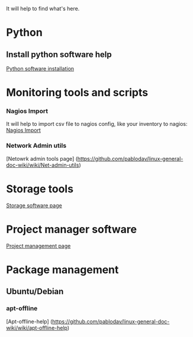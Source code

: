 It will help to find what's here.
# Python
## Install python software help
[Python software installation](Instalar-python-software-con-pip)

# Monitoring tools and scripts

### Nagios Import
It will help to import csv file to nagios config, like your inventory to nagios: 
[Nagios Import](https://github.com/pablodav/linux-general-doc-wiki/wiki/nagios-import)

### Network Admin utils
[Netowrk admin tools page] (https://github.com/pablodav/linux-general-doc-wiki/wiki/Net-admin-utils)

# Storage tools
[Storage software page](https://github.com/pablodav/linux-general-doc-wiki/wiki/Storage-software)

# Project manager software
[Project management page](https://github.com/pablodav/linux-general-doc-wiki/wiki/Project-manager-software)

# Package management

## Ubuntu/Debian
### apt-offline
[Apt-offline-help] (https://github.com/pablodav/linux-general-doc-wiki/wiki/apt-offline-help)
